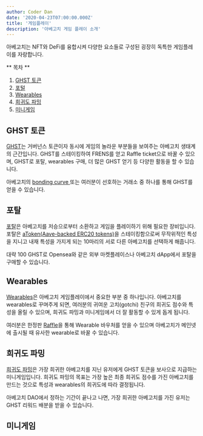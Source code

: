 ```yaml
---
author: Coder Dan
date: '2020-04-23T07:00:00.000Z'
title: '게임플레이'
description: '아베고치 게임 플레이 소개'
---
```


아베고치는 NFT와 DeFi를 융합시켜 다양한 요소들로 구성된 굉장히 독특한 게임플레이를 자랑합니다.

<div class="contentsBox">

** 목차 **

<ol>
<li><a href=#ghst-token>GHST 토큰</a></li>
<li><a href=#portals>포털
</a></li>
<li><a href=#wearables>Wearables</a></li>
<li><a href=#rarity-farming>희귀도 파밍</a></li>
<li><a href=#minigames>미니게임</a></li>
</ol>

</div>

## GHST 토큰

[GHST](https://wiki.aavegotchi.com/en/ghst)는 거버넌스 토큰이자 동시에 게임의 놀라운 부분들을 보여주는 아베고치 생태계의 근간입니다. GHST를 스테이킹하여 FRENS를 얻고 Raffle ticket으로 바꿀 수 있으며, GHST로 포탈, wearables 구매, 더 많은 GHST 얻기 등 다양한 활동을 할 수 있습니다.

아베고치의 [ bonding curve ](https://wiki.aavegotchi.com/en/curve) 또는 여러분이 선호하는 거래소 중 하나를 통해 GHST를 얻을 수 있습니다.

## 포탈

[포탈](https://wiki.aavegotchi.com/en/portals)은 아베고치를 저승으로부터 소환하고 게임을 플레이하기 위해 필요한 장비입니다. 포탈은 [aToken(Aave-backed ERC20 tokens)](https://wiki.aavegotchi.com/en/atokens)을 스테이킹함으로써 무작위적인 특성을 지니고 내재 특성을 가지게 되는 10마리의 서로 다른 아베고치를 선택하게 해줍니다.

대략 100 GHST로 Opensea와 같은 외부 마켓플레이스나 아베고치 dApp에서 포탈을 구매할 수 있습니다.

## Wearables

[Wearables](https://wiki.aavegotchi.com/en/wearables)은 아베고치 게임플레이에서 중요한 부분 중 하나입니다. 아베고치를 wearables로 꾸며주게 되면, 여러분의 귀여운 고치(gotchi) 친구의 희귀도 점수와 특성을 올릴 수 있으며, 희귀도 파밍과 미니게임에서 더 잘 활동할 수 있게 돕게 됩니다.

여러분은 한정판 [Raffle](https://aavegotchi.medium.com/aavegotchi-raffles-a-frenly-guide-66f624c9bc60)을 통해 Wearable 바우처를 얻을 수 있으며 아베고치가 메인넷에 출시될 때 유사한 wearable로 바꿀 수 있습니다.

## 희귀도 파밍

[희귀도 파밍](https://wiki.aavegotchi.com/en/rarity-farming#final-rarity-score)은 가장 희귀한 아베고치를 지닌 유저에게 GHST 토큰을 보사으로 지급하는 미니게임입니다. 희귀도 파밍의 목표는 가장 높은 최종 희귀도 점수를 가진 아베고치를 만드는 것으로 특성과 wearables의 희귀도에 따라 결정됩니다.

아베고치 DAO에서 정하는 기간이 끝나고 나면, 가장 희귀한 아베고치를 가진 유저는 GHST 리워드 배분을 받을 수 있습니다.

## 미니게임
